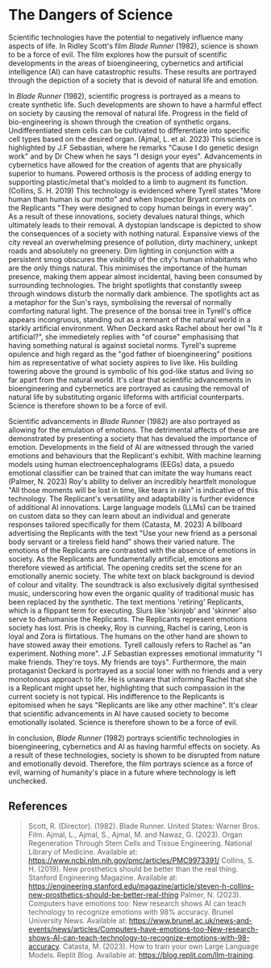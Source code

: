 <!-- SPDX-License-Identifier: zlib-acknowledgement -->

# The Dangers of Science

Scientific technologies have the potential to negatively influence many aspects of life.
In Ridley Scott's film *Blade Runner* (1982), science is shown to be a force of evil. 
The film explores how the pursuit of scentific developments in the areas of bioengineering,
cybernetics and artificial intelligence (AI) can have catastrophic results. 
These results are portrayed through the depiction of a society that is devoid of natural life and emotion. 

In *Blade Runner* (1982), scientific progress is portrayed as a means to create synthetic life.
Such developments are shown to have a harmful effect on society by causing the removal of natural life. 
Progress in the field of bio-engineering is shown through the creation of synthetic organs.
Undifferentiated stem cells can be cultivated to differentiate into specific cell types based on the desired organ. (Ajmal, L. et al. 2023)
This science is highlighted by J.F Sebastian, where he remarks "Cause I do genetic design work" and by Dr Chew when he says "I design your eyes".
Advancements in cybernetics have allowed for the creation of agents that are physically superior to humans.
Powered orthosis is the process of adding energy to supporting plastic/metal that's molded to a limb to augment its function. (Collins, S. H. 2019)
This technology is evidenced where Tyrell states "More human than human is our motto" and when Inspector Bryant comments on the Replicants "They were designed to copy human beings in every way".
As a result of these innovations, society devalues natural things, which ultimately leads to their removal.
A dystopian landscape is depicted to show the consequences of a society with nothing natural. 
Expansive views of the city reveal an overwhelming presence of pollution, dirty machinery, unkept roads and absolutely no greenery.
Dim lighting in conjunction with a persistent smog obscures the visibility of the city's human inhabitants who are the only things natural.
This minimises the importance of the human presence, making them appear almost incidental, having been consumed by surrounding technologies.
The bright spotlights that constantly sweep through windows disturb the normally dark ambience.
The spotlights act as a metaphor for the Sun's rays, symbolising the reversal of normally comforting natural light.
The presence of the bonsai tree in Tyrell's office appears incongruous, standing out as a remnant of the natural world in a starkly artificial environment. 
When Deckard asks Rachel about her owl "Is it artificial?", she immedietely replies with "of course" emphasising that having something natural is against societal norms.
Tyrell's supreme opulence and high regard as the "god father of bioengineering" positions him as representative of what society aspires to live like.
His building towering above the ground is symbolic of his god-like status and living so far apart from the natural world. 
It's clear that scientific advancements in bioengineering and cybernetics are portrayed as causing the removal of natural life by substituting organic lifeforms with artificial counterparts.
Science is therefore shown to be a force of evil.

Scientific advancements in *Blade Runner* (1982) are also portrayed as allowing for the emulation of emotions.
The detrimental affects of these are demonstrated by presenting a society that has devalued the importance of emotion.
Developments in the field of AI are witnessed through the varied emotions and behaviours that the Replicant's exhibit.
With machine learning models using human electroencephalograms (EEGs) data, a psuedo emotional classifier can be trained that can imitate the way humans react (Palmer, N. 2023)
Roy's ability to deliver an incredibly heartfelt monologue "All those moments will be lost in time, like tears in rain" is indicative of this technology.
The Replicant's versatility and adaptability is further evidence of additional AI innovations.
Large language models (LLMs) can be trained on custom data so they can learn about an individual and generate responses tailored specifically for them (Catasta, M. 2023)
A billboard advertising the Replicants with the text "Use your new friend as a personal body servant or a tireless field hand" shows their varied nature.
The emotions of the Replicants are contrasted with the absence of emotions in society.
As the Replicants are fundamentally artificial, emotions are therefore viewed as artificial.
The opening credits set the scene for an emotionally anemic society.
The white text on black background is deviod of colour and vitality.
The soundtrack is also exclusively digital synthesised music, underscoring how even the organic quality of traditional music has been replaced by the synthetic.
The text mentions 'retiring' Replicants, which is a flippant term for executing.
Slurs like 'skinjob' and 'skinner' also serve to dehumanise the Replicants.
The Replicants represent emotions society has lost.
Pris is cheeky, Roy is cunning, Rachel is caring, Leon is loyal and Zora is flirtatious.
The humans on the other hand are shown to have stowed away their emotions.
Tyrell callously refers to Rachel as "an experiment. Nothing more".
J.F Sebastian expresses emotional immaturity "I make friends. They're toys. My friends are toys".
Furthermore, the main protaganist Deckard is portrayed as a social loner with no friends and a very monotonous approach to life.
He is unaware that informing Rachel that she is a Replicant might upset her, highlighting that such compassion in the current society is not typical.
His indifference to the Replicants is epitomised when he says "Replicants are like any other machine".
It's clear that scientific advancements in AI have caused society to become emotionally isolated.
Science is therefore shown to be a force of evil.

In conclusion, *Blade Runner* (1982) portrays scientific technologies in bioengineering, cybernetics and AI as having harmful effects on society.
As a result of these technologies, society is shown to be disrupted from nature and emotionally devoid.
Therefore, the film portrays science as a force of evil, warning of humanity's place in a future where technology is left unchecked.

## References
> Scott, R. (Director). (1982). Blade Runner. United States: Warner Bros. Film.
> Ajmal, L., Ajmal, S., Ajmal, M. and Nawaz, G. (2023). Organ Regeneration Through Stem Cells and Tissue Engineering. National Library of Medicine. Available at: https://www.ncbi.nlm.nih.gov/pmc/articles/PMC9973391/
> Collins, S. H. (2019). New prosthetics should be better than the real thing. Stanford Engineering Magazine.  Available at: https://engineering.stanford.edu/magazine/article/steven-h-collins-new-prosthetics-should-be-better-real-thing 
> Palmer, N. (2023). Computers have emotions too: New research shows AI can teach technology to recognize emotions with 98% accuracy. Brunel University News. Available at: https://www.brunel.ac.uk/news-and-events/news/articles/Computers-have-emotions-too-New-research-shows-AI-can-teach-technology-to-recognize-emotions-with-98-accuracy.
> Catasta, M. (2023). How to train your own Large Language Models. Replit Blog. Available at: https://blog.replit.com/llm-training.
